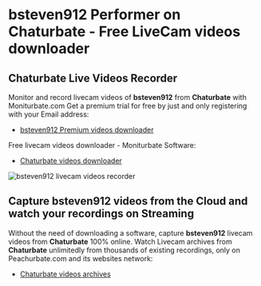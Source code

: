 # bsteven912 Performer on Chaturbate - Free LiveCam videos downloader

## Chaturbate Live Videos Recorder

Monitor and record livecam videos of **bsteven912** from **Chaturbate** with Moniturbate.com
Get a premium trial for free by just and only registering with your Email address:
* [bsteven912 Premium videos downloader](https://moniturbate.com/request-demo-licence-key.html)

Free livecam videos downloader - Moniturbate Software:
* [Chaturbate videos downloader](https://moniturbate.com/moniturbate-download-software.html)

![bsteven912 livecam videos recorder](https://peachurnet.com/templates/moniturbate-software.png)


## Capture bsteven912 videos from the Cloud and watch your recordings on Streaming

Without the need of downloading a software, capture **bsteven912** livecam videos from **Chaturbate** 100% online.
Watch Livecam archives from **Chaturbate** unlimitedly from thousands of existing recordings, only on Peachurbate.com and its websites network:
* [Chaturbate videos archives](https://peachurnet.com/)